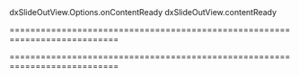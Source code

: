 <!--id-->dxSlideOutView.Options.onContentReady<!--/id-->
<!--EventForAction-->dxSlideOutView.contentReady<!--/EventForAction-->
===========================================================================
<!--hidden--><!--/hidden-->
===========================================================================

<!--shortDescription-->

<!--/shortDescription-->

<!--fullDescription-->

<!--/fullDescription-->